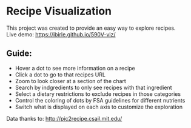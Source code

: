# Recipe Visualization
This project was created to provide an easy way to explore recipes.  
Live demo: https://ibirle.github.io/590V-viz/

## Guide:  
* Hover a dot to see more information on a recipe
* Click a dot to go to that recipes URL
* Zoom to look closer at a section of the chart
* Search by indgredients to only see recipes with that ingredient
* Select a dietary restrictions to exclude recipes in those categories
* Control the coloring of dots by FSA guidelines for different nutrients
* Switch what is displayed on each axis to customize the exploration

Data thanks to: http://pic2recipe.csail.mit.edu/
